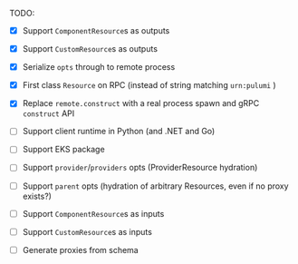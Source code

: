 TODO:
- [x] Support `ComponentResource`s as outputs
- [x] Support `CustomResource`s as outputs 
- [x] Serialize `opts` through to remote process
- [x] First class `Resource` on RPC (instead of string matching `urn:pulumi` )
- [x] Replace `remote.construct` with a real process spawn and gRPC `construct` API
- [ ] Support client runtime in Python (and .NET and Go)
- [ ] Support EKS package
- [ ] Support `provider`/`providers` opts (ProviderResource hydration)
- [ ] Support `parent` opts (hydration of arbitrary Resources, even if no proxy exists?)
- [ ] Support `ComponentResource`s as inputs
- [ ] Support `CustomResource`s as inputs
- [ ] Generate proxies from schema

